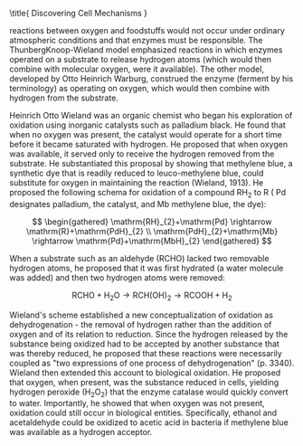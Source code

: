 \title{
Discovering Cell Mechanisms
}

reactions between oxygen and foodstuffs would not occur under ordinary atmospheric conditions and that enzymes must be responsible. The ThunbergKnoop-Wieland model emphasized reactions in which enzymes operated on a substrate to release hydrogen atoms (which would then combine with molecular oxygen, were it available). The other model, developed by Otto Heinrich Warburg, construed the enzyme (ferment by his terminology) as operating on oxygen, which would then combine with hydrogen from the substrate.

Heinrich Otto Wieland was an organic chemist who began his exploration of oxidation using inorganic catalysts such as palladium black. He found that when no oxygen was present, the catalyst would operate for a short time before it became saturated with hydrogen. He proposed that when oxygen was available, it served only to receive the hydrogen removed from the substrate. He substantiated this proposal by showing that methylene blue, a synthetic dye that is readily reduced to leuco-methylene blue, could substitute for oxygen in maintaining the reaction (Wieland, 1913). He proposed the following schema for oxidation of a compound $\mathrm{RH}_{2}$ to $\mathrm{R}$ ( $\mathrm{Pd}$ designates palladium, the catalyst, and $\mathrm{Mb}$ methylene blue, the dye):

$$
\begin{gathered}
\mathrm{RH}_{2}+\mathrm{Pd} \rightarrow \mathrm{R}+\mathrm{PdH}_{2} \\
\mathrm{PdH}_{2}+\mathrm{Mb} \rightarrow \mathrm{Pd}+\mathrm{MbH}_{2}
\end{gathered}
$$

When a substrate such as an aldehyde (RCHO) lacked two removable hydrogen atoms, he proposed that it was first hydrated (a water molecule was added) and then two hydrogen atoms were removed:

$$
\mathrm{RCHO}+\mathrm{H}_{2} \mathrm{O} \rightarrow \mathrm{RCH}(\mathrm{OH})_{2} \rightarrow \mathrm{RCOOH}+\mathrm{H}_{2}
$$

Wieland's scheme established a new conceptualization of oxidation as dehydrogenation - the removal of hydrogen rather than the addition of oxygen and of its relation to reduction. Since the hydrogen released by the substance being oxidized had to be accepted by another substance that was thereby reduced, he proposed that these reactions were necessarily coupled as "two expressions of one process of dehydrogenation" (p. 3340). Wieland then extended this account to biological oxidation. He proposed that oxygen, when present, was the substance reduced in cells, yielding hydrogen peroxide $\left(\mathrm{H}_{2} \mathrm{O}_{2}\right)$ that the enzyme catalase would quickly convert to water. Importantly, he showed that when oxygen was not present, oxidation could still occur in biological entities. Specifically, ethanol and acetaldehyde could be oxidized to acetic acid in bacteria if methylene blue was available as a hydrogen acceptor.